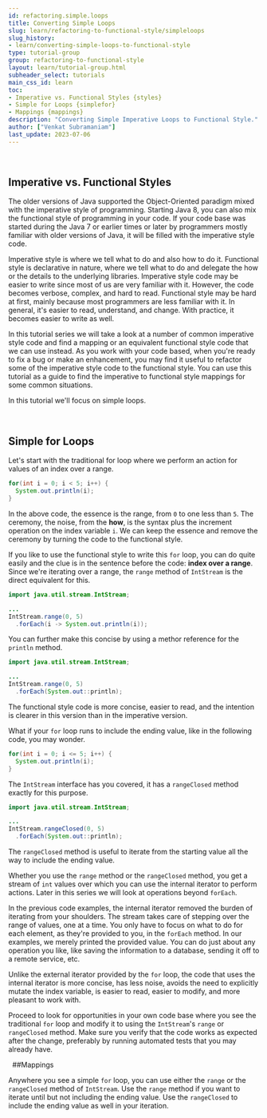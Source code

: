```yaml
---
id: refactoring.simple.loops
title: Converting Simple Loops
slug: learn/refactoring-to-functional-style/simpleloops
slug_history:
- learn/converting-simple-loops-to-functional-style
type: tutorial-group
group: refactoring-to-functional-style
layout: learn/tutorial-group.html
subheader_select: tutorials
main_css_id: learn
toc:
- Imperative vs. Functional Styles {styles}
- Simple for Loops {simplefor}
- Mappings {mappings}
description: "Converting Simple Imperative Loops to Functional Style."
author: ["Venkat Subramaniam"]
last_update: 2023-07-06
---
```


<a id="styles">&nbsp;</a>
## Imperative vs. Functional Styles

The older versions of Java supported the Object-Oriented paradigm mixed with the imperative style of programming. Starting Java 8, you can also mix the functional style of programming in your code. If your code base was started during the Java 7 or earlier times or later by programmers mostly familiar with older versions of Java, it will be filled with the imperative style code.

Imperative style is where we tell what to do and also how to do it. Functional style is declarative in nature, where we tell what to do and delegate the how or the details to the underlying libraries. Imperative style code may be easier to write since most of us are very familiar with it. However, the code becomes verbose, complex, and hard to read. Functional style may be hard at first, mainly because most programmers are less familiar with it. In general, it's easier to read, understand, and change.  With practice, it becomes easier to write as well.

In this tutorial series we will take a look at a number of common imperative style code and find a mapping or an equivalent functional style code that we can use instead. As you work with your code based, when you're ready to fix a bug or make an enhancement, you may find it useful to refactor some of the imperative style code to the functional style. You can use this tutorial as a guide to find the imperative to functional style mappings for some common situations.

In this tutorial we'll focus on simple loops. 

<a id="simplefor">&nbsp;</a>
## Simple for Loops

Let's start with the traditional for loop where we perform an action for values of an index over a range.

```java
for(int i = 0; i < 5; i++) {
  System.out.println(i);
}
```

In the above code, the essence is the range, from `0` to one less than `5`. The ceremony, the noise, from the __how__, is the syntax plus the increment operation on the index variable `i`. We can keep the essence and remove the ceremony by turning the code to the functional style.

If you like to use the functional style to write this `for` loop, you can do quite easily and the clue is in the sentence before the code: __index over a range__. Since we're iterating over a range, the `range` method of `IntStream` is the direct equivalent for this.

```java
import java.util.stream.IntStream;

...
IntStream.range(0, 5)
  .forEach(i -> System.out.println(i));
```

You can further make this concise by using a methor reference for the `println` method.

```java
import java.util.stream.IntStream;

...
IntStream.range(0, 5)
  .forEach(System.out::println);
```

The functional style code is more concise, easier to read, and the intention is clearer in this version than in the imperative version.

What if your `for` loop runs to include the ending value, like in the following code, you may wonder.

```java
for(int i = 0; i <= 5; i++) {
  System.out.println(i);
}
```

The `IntStream` interface has you covered, it has a `rangeClosed` method exactly for this purpose.

```java
import java.util.stream.IntStream;

...
IntStream.rangeClosed(0, 5)
  .forEach(System.out::println);
```

The `rangeClosed` method is useful to iterate from the starting value all the way to include the ending value.

Whether you use the `range` method or the `rangeClosed` method, you get a stream of `int` values over which you can use the internal iterator to perform actions. Later in this series we will look at operations beyond `forEach`.

In the previous code examples, the internal iterator removed the burden of iterating from your shoulders. The stream takes care of stepping over the range of values, one at a time. You only have to focus on what to do for each element, as they're provided to you, in the `forEach` method. In our examples, we merely printed the provided value. You can do just about any operation you like, like saving the information to a database, sending it off to a remote service, etc.

Unlike the external iterator provided by the `for` loop, the code that uses the internal iterator is more concise, has less noise, avoids the need to explicitly mutate the index variable, is easier to read, easier to modify, and more pleasant to work with.

Proceed to look for opportunities in your own code base where you see the traditional `for` loop and modify it to using the `IntStream`'s `range` or `rangeClosed` method. Make sure you verify that the code works as expected after the change, preferably by running automated tests that you may already have.

<a id="mappings">&nbsp;</a>
##Mappings

Anywhere you see a simple `for` loop, you can use either the `range` or the `rangeClosed` method of `IntStream`. Use the `range` method if you want to iterate until but not including the ending value. Use the `rangeClosed` to include the ending value as well in your iteration.

